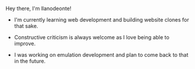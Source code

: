 Hey there, I'm llanodeonte!

- I'm currently learning web development and building website clones for that sake.
- Constructive criticism is always welcome as I love being able to improve.

- I was working on emulation development and plan to come back to that in the future.
